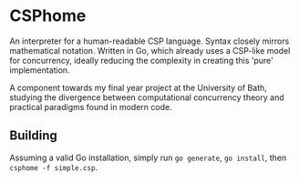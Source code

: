 # CSPhome

An interpreter for a human-readable CSP language. Syntax closely mirrors mathematical notation. Written in Go, which already uses a CSP-like model for concurrency, ideally reducing the complexity in creating this 'pure' implementation.

A component towards my final year project at the University of Bath, studying the divergence between computational concurrency theory and practical paradigms found in modern code.

## Building

Assuming a valid Go installation, simply run ```go generate```, ```go install```, then ```csphome -f simple.csp```.
